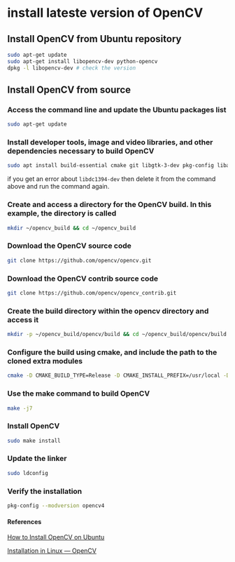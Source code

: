 # install lateste version of OpenCV

## Install OpenCV from Ubuntu repository

```bash
sudo apt-get update
sudo apt-get install libopencv-dev python-opencv
dpkg -l libopencv-dev # check the version
```


## Install OpenCV from source

### Access the command line and update the Ubuntu packages list

```bash
sudo apt-get update
```

###  Install developer tools, image and video libraries, and other dependencies necessary to build OpenCV

```bash
sudo apt install build-essential cmake git libgtk-3-dev pkg-config libavcodec-dev libavformat-dev libswscale-dev libv4l-dev libxvidcore-dev libx264-dev openexr libatlas-base-dev libopenexr-dev libgstreamer-plugins-base1.0-dev libgstreamer1.0-dev python3-dev python3-numpy libtbb2 libtbb-dev libjpeg-dev libpng-dev libtiff-dev libdc1394-dev gfortran -y
```
if you get an error about `libdc1394-dev` then delete it from the command above and run the command again.

### Create and access a directory for the OpenCV build. In this example, the directory is called

```bash
mkdir ~/opencv_build && cd ~/opencv_build
```

### Download the OpenCV source code

```bash
git clone https://github.com/opencv/opencv.git
```

### Download the OpenCV contrib source code

```bash
git clone https://github.com/opencv/opencv_contrib.git
```

### Create the build directory within the opencv directory and access it

```bash
mkdir -p ~/opencv_build/opencv/build && cd ~/opencv_build/opencv/build
```

### Configure the build using cmake, and include the path to the cloned extra modules

```bash
cmake -D CMAKE_BUILD_TYPE=Release -D CMAKE_INSTALL_PREFIX=/usr/local -D INSTALL_C_EXAMPLES=ON -D INSTALL_PYTHON_EXAMPLES=ON -D OPENCV_GENERATE_PKGCONFIG=ON -D BUILD_EXAMPLES=ON -D OPENCV_EXTRA_MODULES_PATH=~/opencv_build/opencv_contrib/modules ..
```

###  Use the make command to build OpenCV

```bash
make -j7
```

### Install OpenCV

```bash
sudo make install
```

### Update the linker

```bash
sudo ldconfig
```

### Verify the installation

```bash
pkg-config --modversion opencv4
```

#### References

[How to Install OpenCV on Ubuntu](https://phoenixnap.com/kb/installing-opencv-on-ubuntu)

[Installation in Linux — OpenCV](https://docs.opencv.org/4.x/d7/d9f/tutorial_linux_install.html)
